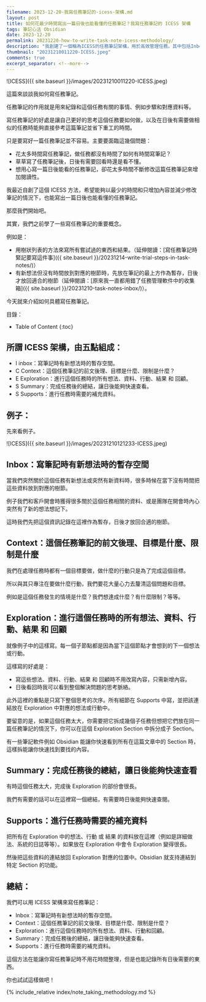 ```yaml
---
filename: 2023-12-20-我寫任務筆記的-icess-架構.md
layout: post
title: 如何花最少時間寫出一篇日後也能看懂的任務筆記？我寫任務筆記的 ICESS 架構
tags: 筆記心法 Obsidian
date: 2023-12-20
permalink: 20231220-how-to-write-task-note-icess-methodology/
description: "我創建了一個稱為ICESS的任務筆記架構，用於高效管理任務。其中包括Inbox（新想法暫存）、Context（任務背景和目標）、Exploration（探索過程記錄）、Summary（任務總結）和Supports（補充資料）。這個架構幫助我記錄任務進展，無需花費額外時間整理，並能快速回顧關鍵信息。"
thumbnail: "20231210011220-ICESS.jpeg"
comments: true
excerpt_separator: <!--more-->
---
```


![ICESS]({{ site.baseurl }}/images/20231210011220-ICESS.jpeg)

這篇來談談我如何寫任務筆記。

任務筆記的作用就是用來紀錄和這個任務有關的事情、例如步驟和對應資料等。

寫任務筆記的好處是讓自己更好的思考這個任務要如何做，以及在日後有需要做相似的任務時能夠直接參考這篇筆記並省下重工的時間。

只是要寫好一篇任務筆記並不容易。主要要面臨這幾個問題：

- 花太多時間寫任務筆記，做任務都沒有時間了如何有時間寫筆記？
- 草草寫了任務筆記後，日後有需要回看時還是看不懂。
- 想用心寫一篇日後能看的任務筆記，卻花太多時間不斷修改這篇任務筆記來增加閱讀性。

我最近自創了這個 ICESS 方法，希望能夠以最少的時間和只增加內容並減少修改筆記的情況下，也能寫出一篇日後也能看懂的任務筆記。

那麼我們開始吧。

<!--more-->

其實，我們之前學了一些寫任務筆記的重要概念。

例如是：

- 用樹狀列表的方法來寫所有嘗試過的東西和結果。（延伸閱讀：[寫任務筆記時緊記要寫這件事]({{ site.baseurl }}/20231214-write-trial-steps-in-task-notes/)）
- 有新想法但沒有時間放到對應的樹節時，先放在筆記的最上方作為暫存，日後才放回適合的樹節（延伸閱讀：[原來我一直都用錯了任務管理軟件中的收集箱]({{ site.baseurl }}/20231210-task-notes-inbox/)）。

今天就來介紹如何具體寫任務筆記。

目錄：

* Table of Content
{:toc}

## 所謂 ICESS 架構，由五點組成：

- I inbox：寫筆記時有新想法時的暫存空間。
- C Context：這個任務筆記的前文後理、目標是什麼、限制是什麼？
- E Exploration：進行這個任務時的所有想法、資料、行動、結果 和 回顧。
- S Summary：完成任務後的總結，讓日後能夠快速查看。
- S Supports：進行任務時需要的補充資料。

## 例子：

先來看例子。

![ICESS]({{ site.baseurl }}/images/20231210121233-ICESS.jpeg)

## Inbox：寫筆記時有新想法時的暫存空間

當我們突然關於這個任務有新想法或突然有新資料時，很多時候在當下沒有時間把這些資料放到對應的樹節。

例子我們和客戶開會時獲得很多關於這個任務相關的資料、或是團隊在開會時內心突然有了新的想法想記下。

這時我們先把這個資訊記錄在這裡作為暫存，日後才放回合適的樹節。

## Context：這個任務筆記的前文後理、目標是什麼、限制是什麼

我們在處理任務時都有一個目標要做，做什麼的行動只是為了完成這個目標。

所以與其只專注在要做什麼行動，我們要花大量心力去釐清這個問題和目標。

例如是這個任務發生的情境是什麼？我們想達成什麼？有什麼限制？等等。

## Exploration：進行這個任務時的所有想法、資料、行動、結果 和 回顧

就像例子中的這樣寫。每一個子節點都是因為當下這個節點才會想到的下一個想法或行動。

這樣寫的好處是：

- 寫這些想法、資料、行動、結果 和 回顧時不用改寫內容，只需新增內容。
- 日後看回時我可以看到整個解決問題的思考脈絡。

此外這裡的重點是只寫下整個思考的次序。所有細節在 Supports 中寫，並把該連結放在 Exploration 中對應的想法或行動中。

要留意的是，如果這個任務太大，你需要把它拆成幾個子任務但想把它們放在同一篇任務筆記的情況下，你可以在這個 Exploration Section 中拆分成子 Section。

有一些筆記軟件例如 Obsidian 能讓你快速看到所有在這篇文章中的 Section 時，這樣拆能讓你快速找到要找的內容。

## Summary：完成任務後的總結，讓日後能夠快速查看

有時這個任務太大，完成後 Exploration 的部份會很長。

我們有需要的話可以在這裡寫一個總結，有需要時日後能夠快速查閱。

## Supports：進行任務時需要的補充資料

把所有在 Exploration 中的想法、行動 或 結果 的資料放在這裡（例如是詳細做法、系統的日誌等等）。如果放在 Exploration 中會令 Exploration 變得很長。

然後把這些資料的連結放回 Exploration 對應的位置中。Obsidian 就支持連結到特定 Section 的功能。


## 總結：

我們可以用 ICESS 架構來寫任務筆記：

- Inbox：寫筆記時有新想法時的暫存空間。
- Context：這個任務筆記的前文後理、目標是什麼、限制是什麼？
- Exploration：進行這個任務時的所有想法、資料、行動和回顧。
- Summary：完成任務後的總結，讓日後能夠快速查看。
- Supports：進行任務時需要的補充資料。

這個方法在能讓你寫任務筆記時不用花時間整理，但是也能記錄所有日後需要的東西。

你也試試這樣做吧！


<!-- Meta Summary -->
<!--
我創建了一個稱為ICESS的任務筆記架構，用於高效管理任務。其中包括Inbox（新想法暫存）、Context（任務背景和目標）、Exploration（探索過程記錄）、Summary（任務總結）和Supports（補充資料）。這個架構幫助我記錄任務進展，無需花費額外時間整理，並能快速回顧關鍵信息。
-->


{% include_relative index/note_taking_methodology.md %}



<!--
- [如何花最少時間寫出一篇日後也能看懂的任務筆記？我寫任務筆記的 ICESS 架構]({{ site.baseurl }}/20231220-how-to-write-task-note-icess-methodology/)
-->
